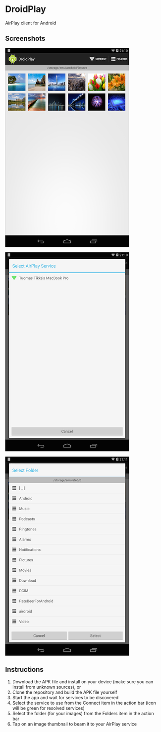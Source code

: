 DroidPlay
=========

AirPlay client for Android

Screenshots
-----------

![ScreenShot](/screenshots/ss-1.png)

![ScreenShot](/screenshots/ss-2.png)

![ScreenShot](/screenshots/ss-3.png)

Instructions
------------

1. Download the APK file and install on your device (make sure you can install from unknown sources), or
2. Clone the repository and build the APK file yourself
3. Start the app and wait for services to be discovered
4. Select the service to use from the Connect item in the action bar (icon will be green for resolved services)
5. Select the folder (for your images) from the Folders item in the action bar
6. Tap on an image thumbnail to beam it to your AirPlay service
